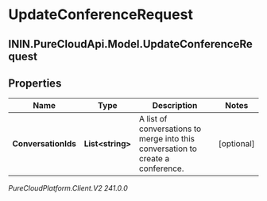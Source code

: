 # UpdateConferenceRequest

## ININ.PureCloudApi.Model.UpdateConferenceRequest

## Properties

|Name | Type | Description | Notes|
|------------ | ------------- | ------------- | -------------|
| **ConversationIds** | **List&lt;string&gt;** | A list of conversations to merge into this conversation to create a conference. | [optional] |



_PureCloudPlatform.Client.V2 241.0.0_
